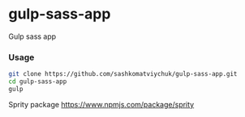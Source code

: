 # gulp-sass-app
Gulp sass app

### Usage
```bash
git clone https://github.com/sashkomatviychuk/gulp-sass-app.git
cd gulp-sass-app
gulp
```
Sprity package https://www.npmjs.com/package/sprity
 
